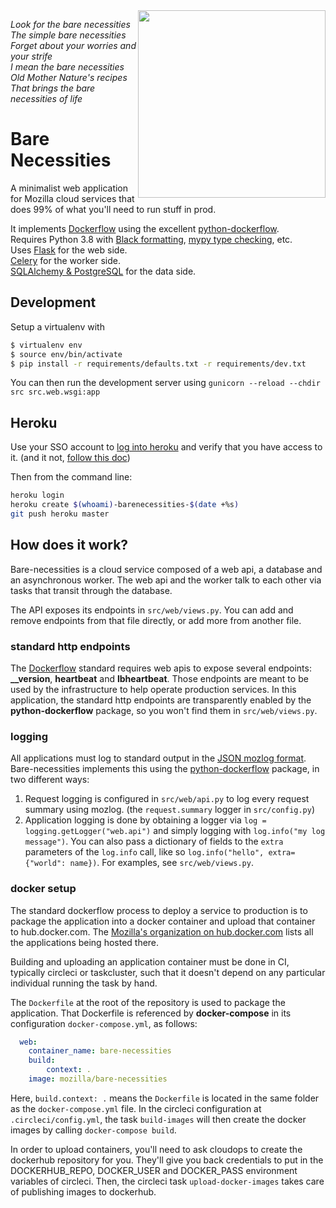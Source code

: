 <img align="right" width="300" src="https://freesvg.org/img/standing-bear.png">

*Look for the bare necessities  
The simple bare necessities  
Forget about your worries and your strife  
I mean the bare necessities  
Old Mother Nature's recipes  
That brings the bare necessities of life*

# Bare Necessities

A minimalist web application for Mozilla cloud services that does 99% of what you'll need to run stuff in prod.


It implements [Dockerflow](https://github.com/mozilla-services/Dockerflow/) using the excellent [python-dockerflow](https://python-dockerflow.readthedocs.io/).  
Requires Python 3.8 with [Black formatting](https://black.readthedocs.io/en/stable/), [mypy type checking](https://mypy.readthedocs.io/en/stable/), etc.  
Uses [Flask](https://flask.palletsprojects.com/en/1.1.x/) for the web side.  
[Celery](http://docs.celeryproject.org/en/latest/index.html) for the worker side.  
[SQLAlchemy & PostgreSQL](https://docs.sqlalchemy.org/en/13/dialects/postgresql.html) for the data side.  

## Development

Setup a virtualenv with
```bash
$ virtualenv env
$ source env/bin/activate
$ pip install -r requirements/defaults.txt -r requirements/dev.txt
```

You can then run the development server using `gunicorn --reload --chdir src src.web.wsgi:app`

## Heroku

Use your SSO account to [log into heroku](https://sso.mozilla.com/heroku) and verify that you have access to it. (and it not, [follow this doc](https://mana.mozilla.org/wiki/display/TS/Using+SSO+with+your+Heroku+account))

Then from the command line:

``` bash
heroku login
heroku create $(whoami)-barenecessities-$(date +%s)
git push heroku master
```

## How does it work?

Bare-necessities is a cloud service composed of a web api, a database and an asynchronous worker. The web api and the worker talk to each other via tasks that transit through the database.

The API exposes its endpoints in `src/web/views.py`. You can add and remove endpoints from that file directly, or add more from another file.

### standard http endpoints

The [Dockerflow](https://github.com/mozilla-services/Dockerflow/) standard requires web apis to expose several endpoints: **__version**, **__heartbeat__** and **__lbheartbeat__**. Those endpoints are meant to be used by the infrastructure to help operate production services. In this application, the standard http endpoints are transparently enabled by the **python-dockerflow** package, so you won't find them in `src/web/views.py`.

### logging

All applications must log to standard output in the [JSON mozlog format](https://wiki.mozilla.org/Firefox/Services/Logging). Bare-necessities implements this using the [python-dockerflow](https://python-dockerflow.readthedocs.io/en/latest/logging.html) package, in two different ways:

1. Request logging is configured in `src/web/api.py` to log every request summary using mozlog. (the `request.summary` logger in `src/config.py`)
2. Application logging is done by obtaining a logger via `log = logging.getLogger("web.api")` and simply logging with `log.info("my log message")`. You can also pass a dictionary of fields to the `extra` parameters of the `log.info` call, like so `log.info("hello", extra={"world": name})`. For examples, see `src/web/views.py`.

### docker setup

The standard dockerflow process to deploy a service to production is to package the application into a docker container and upload that container to hub.docker.com. The [Mozilla's organization on hub.docker.com](https://hub.docker.com/u/mozilla) lists all the applications being hosted there.

Building and uploading an application container must be done in CI, typically circleci or taskcluster, such that it doesn't depend on any particular individual running the task by hand.

The `Dockerfile` at the root of the repository is used to package the application. That Dockerfile is referenced by **docker-compose** in its configuration `docker-compose.yml`, as follows:

```yaml
  web:
    container_name: bare-necessities
    build:
        context: .
    image: mozilla/bare-necessities
```

Here, `build.context: .` means the `Dockerfile` is located in the same folder as the `docker-compose.yml` file. In the circleci configuration at `.circleci/config.yml`, the task `build-images` will then create the docker images by calling `docker-compose build`.

In order to upload containers, you'll need to ask cloudops to create the dockerhub repository for you. They'll give you back credentials to put in the DOCKERHUB_REPO, DOCKER_USER and DOCKER_PASS environment variables of circleci. Then, the circleci task `upload-docker-images` takes care of publishing images to dockerhub.
